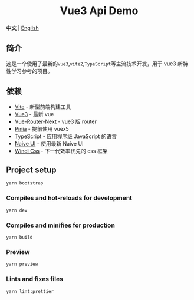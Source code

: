 <div align="center"> 
<h1>Vue3 Api Demo</h1>
</div>

**中文** | [English](./README.md)

## 简介

这是一个使用了最新的`vue3`,`vite2`,`TypeScript`等主流技术开发，用于 vue3 新特性学习参考的项目。

## 依赖

- [Vite](https://vitejs.dev/) - 新型前端构建工具
- [Vue3](https://v3.vuejs.org/) - 最新 vue
- [Vue-Router-Next](https://next.router.vuejs.org/) - vue3 版 router
- [Pinia](https://pinia.esm.dev/) - 提前使用 vuex5
- [TypeScript](https://www.typescriptlang.org/) - 应用程序级 JavaScript 的语言
- [Naive UI](https://www.naiveui.com/) - 使用最新 Naive UI
- [Windi Css](https://windicss.org/) - 下一代效率优先的 css 框架

## Project setup

```
yarn bootstrap
```

### Compiles and hot-reloads for development

```
yarn dev
```

### Compiles and minifies for production

```
yarn build
```

### Preview

```
yarn preview
```

### Lints and fixes files

```
yarn lint:prettier
```
